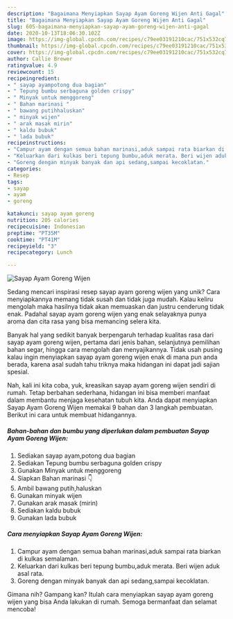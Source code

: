 ```yaml
---
description: "Bagaimana Menyiapkan Sayap Ayam Goreng Wijen Anti Gagal"
title: "Bagaimana Menyiapkan Sayap Ayam Goreng Wijen Anti Gagal"
slug: 605-bagaimana-menyiapkan-sayap-ayam-goreng-wijen-anti-gagal
date: 2020-10-13T18:06:30.102Z
image: https://img-global.cpcdn.com/recipes/c79ee03191210cac/751x532cq70/sayap-ayam-goreng-wijen-foto-resep-utama.jpg
thumbnail: https://img-global.cpcdn.com/recipes/c79ee03191210cac/751x532cq70/sayap-ayam-goreng-wijen-foto-resep-utama.jpg
cover: https://img-global.cpcdn.com/recipes/c79ee03191210cac/751x532cq70/sayap-ayam-goreng-wijen-foto-resep-utama.jpg
author: Callie Brewer
ratingvalue: 4.9
reviewcount: 15
recipeingredient:
- " sayap ayampotong dua bagian"
- " Tepung bumbu serbaguna golden crispy"
- " Minyak untuk menggoreng"
- " Bahan marinasi "
- " bawang putihhaluskan"
- " minyak wijen"
- " arak masak mirin"
- " kaldu bubuk"
- " lada bubuk"
recipeinstructions:
- "Campur ayam dengan semua bahan marinasi,aduk sampai rata biarkan di kulkas semalaman."
- "Keluarkan dari kulkas beri tepung bumbu,aduk merata. Beri wijen aduk asal rata."
- "Goreng dengan minyak banyak dan api sedang,sampai kecoklatan."
categories:
- Resep
tags:
- sayap
- ayam
- goreng

katakunci: sayap ayam goreng 
nutrition: 205 calories
recipecuisine: Indonesian
preptime: "PT35M"
cooktime: "PT41M"
recipeyield: "3"
recipecategory: Lunch

---
```



![Sayap Ayam Goreng Wijen](https://img-global.cpcdn.com/recipes/c79ee03191210cac/751x532cq70/sayap-ayam-goreng-wijen-foto-resep-utama.jpg)

Sedang mencari inspirasi resep sayap ayam goreng wijen yang unik? Cara menyiapkannya memang tidak susah dan tidak juga mudah. Kalau keliru mengolah maka hasilnya tidak akan memuaskan dan justru cenderung tidak enak. Padahal sayap ayam goreng wijen yang enak selayaknya punya aroma dan cita rasa yang bisa memancing selera kita.

Banyak hal yang sedikit banyak berpengaruh terhadap kualitas rasa dari sayap ayam goreng wijen, pertama dari jenis bahan, selanjutnya pemilihan bahan segar, hingga cara mengolah dan menyajikannya. Tidak usah pusing kalau ingin menyiapkan sayap ayam goreng wijen enak di mana pun anda berada, karena asal sudah tahu triknya maka hidangan ini dapat jadi sajian spesial.




Nah, kali ini kita coba, yuk, kreasikan sayap ayam goreng wijen sendiri di rumah. Tetap berbahan sederhana, hidangan ini bisa memberi manfaat dalam membantu menjaga kesehatan tubuh kita. Anda dapat menyiapkan Sayap Ayam Goreng Wijen memakai 9 bahan dan 3 langkah pembuatan. Berikut ini cara untuk membuat hidangannya.

<!--inarticleads1-->

##### Bahan-bahan dan bumbu yang diperlukan dalam pembuatan Sayap Ayam Goreng Wijen:

1. Sediakan  sayap ayam,potong dua bagian
1. Sediakan  Tepung bumbu serbaguna golden crispy
1. Gunakan  Minyak untuk menggoreng
1. Siapkan  Bahan marinasi 👇
1. Ambil  bawang putih,haluskan
1. Gunakan  minyak wijen
1. Gunakan  arak masak (mirin)
1. Sediakan  kaldu bubuk
1. Gunakan  lada bubuk




<!--inarticleads2-->

##### Cara menyiapkan Sayap Ayam Goreng Wijen:

1. Campur ayam dengan semua bahan marinasi,aduk sampai rata biarkan di kulkas semalaman.
1. Keluarkan dari kulkas beri tepung bumbu,aduk merata. Beri wijen aduk asal rata.
1. Goreng dengan minyak banyak dan api sedang,sampai kecoklatan.




Gimana nih? Gampang kan? Itulah cara menyiapkan sayap ayam goreng wijen yang bisa Anda lakukan di rumah. Semoga bermanfaat dan selamat mencoba!
